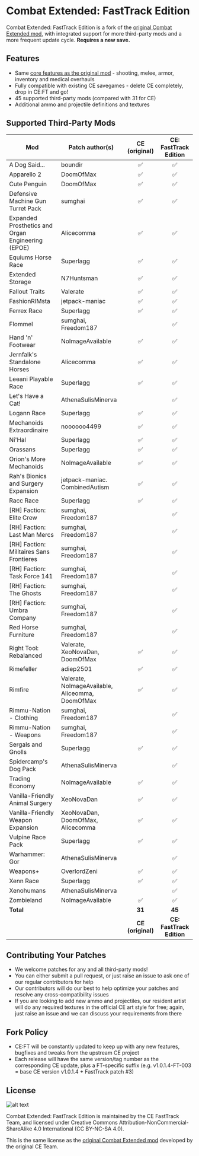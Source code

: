# Combat Extended: FastTrack Edition
Combat Extended: FastTrack Edition is a fork of the [original Combat Extended mod](https://github.com/NoImageAvailable/CombatExtended/), with integrated support for more third-party mods and a more frequent update cycle. **Requires a new save.**

## Features
- Same [core features as the original mod](https://github.com/NoImageAvailable/CombatExtended/blob/master/README.md) - shooting, melee, armor, inventory and medical overhauls
- Fully compatible with existing CE savegames - delete CE completely, drop in CE:FT and go!
- 45 supported third-party mods (compared with 31 for CE)
- Additional ammo and projectile definitions and textures

## Supported Third-Party Mods
Mod | Patch author(s) | CE (original) | CE: FastTrack Edition
--- | --- | :---: | :---:
A Dog Said...	| boundir	| &#x2705; 	| &#x2705;
Apparello 2 	| DoomOfMax									| &#x2705; 	| &#x2705;
Cute Penguin 	| DoomOfMax									| &#x2705; 	| &#x2705;
Defensive Machine Gun Turret Pack 	| sumghai				| &#x2705; 	| &#x2705;
Expanded Prosthetics and Organ Engineering (EPOE) | Alicecomma	| &#x2705; 	| &#x2705;
Equiums Horse Race 	| Superlagg							| &#x2705; 	| &#x2705;
Extended Storage 		| N7Huntsman							| &#x2705; 	| &#x2705;
Fallout Traits 			| Valerate						| &#x2705; 	| &#x2705;
FashionRIMsta 			| jetpack-maniac 							| &#x2705; 	| &#x2705;
Ferrex Race 				| Superlagg						| &#x2705; 	| &#x2705;
Flommel 						| sumghai, Freedom187 					|  			| &#x2705;
Hand 'n' Footwear 	| NoImageAvailable								| &#x2705; 	| &#x2705;
Jernfalk's Standalone Horses 	| Alicecomma		| &#x2705; 	| &#x2705;
Leeani Playable Race 		| Superlagg													| &#x2705; 	| &#x2705;
Let's Have a Cat! 			| AthenaSulisMinerva	|  			| &#x2705;
Logann Race 						| Superlagg				| &#x2705; 	| &#x2705;
Mechanoids Extraordinaire 	| noooooo4499						| &#x2705; 	| &#x2705;
Ni'Hal 							| Superlagg					| &#x2705; 	| &#x2705;
Orassans 						| Superlagg						| &#x2705; 	| &#x2705;
Orion's More Mechanoids 		| NoImageAvailable					| &#x2705; 	| &#x2705;
Rah's Bionics and Surgery Expansion 	| jetpack-maniac. CombinedAutism | &#x2705; 	| &#x2705;
Racc Race 					| Superlagg							| &#x2705; 	| &#x2705;
[RH] Faction: Elite Crew 		| sumghai, Freedom187	        |  			| &#x2705;
[RH] Faction: Last Man Mercs	| sumghai, Freedom187        |  			| &#x2705;
[RH] Faction: Militaires Sans Frontieres 	| sumghai, Freedom187		|  			| &#x2705;
[RH] Faction: Task Force 141 	| sumghai, Freedom187		|  			| &#x2705;
[RH] Faction: The Ghosts 			| sumghai, Freedom187				|  			| &#x2705;
[RH] Faction: Umbra Company 	| sumghai, Freedom187					|  			| &#x2705;
Red Horse Furniture				| sumghai, Freedom187				|  			| &#x2705;
Right Tool: Rebalanced 		| Valerate, XeoNovaDan, DoomOfMax					| &#x2705; 	| &#x2705;
Rimefeller 				| adiep2501 		| &#x2705; 	| &#x2705;
Rimfire 		| Valerate, NoImageAvailable, Aliceomma, DoomOfMax	| &#x2705; 	| &#x2705;
Rimmu-Nation - Clothing 		| sumghai, Freedom187					|  			| &#x2705;
Rimmu-Nation - Weapons 			| sumghai, Freedom187				|  			| &#x2705;
Sergals and Gnolls 			| Superlagg					| &#x2705; 	| &#x2705;
Spidercamp's Dog Pack 		| AthenaSulisMinerva						|  			| &#x2705;
Trading Economy 		| NoImageAvailable							| &#x2705; 	| &#x2705;
Vanilla-Friendly Animal Surgery 	| XeoNovaDan				| &#x2705; 	| &#x2705;
Vanilla-Friendly Weapon Expansion | XeoNovaDan, DoomOfMax, Alicecomma					| &#x2705; 	| &#x2705;
Vulpine Race Pack 	| Superlagg								| &#x2705; 	| &#x2705;
Warhammer: Gor 			| AthenaSulisMinerva						|  			| &#x2705;
Weapons+ 				| OverlordZeni							| &#x2705; 	| &#x2705;
Xenn Race 			| Superlagg							| &#x2705; 	| &#x2705;
Xenohumans 				| AthenaSulisMinerva						|  			| &#x2705;
Zombieland 				| NoImageAvailable						| &#x2705; 	| &#x2705;
**Total** | &nbsp; | **31** | **45**
&nbsp; | &nbsp; | **CE (original)** | **CE: FastTrack Edition**

## Contributing Your Patches
- We welcome patches for any and all third-party mods!
- You can either submit a pull request, or just raise an issue to ask one of our regular contributors for help
- Our contributors will do our best to help optimize your patches and resolve any cross-compatibility issues
- If you are looking to add new ammo and projectiles, our resident artist will do any required textures in the official CE art style for free; again, just raise an issue and we can discuss your requirements from there

## Fork Policy
- CE:FT will be constantly updated to keep up with any new features, bugfixes and tweaks from the upstream CE project
- Each release will have the same version/tag number as the corresponding CE update, plus a FT-specific suffix (e.g. v1.0.1.4-FT-003 = base CE version v1.0.1.4 + FastTrack patch #3)

## License
![alt text](https://mirrors.creativecommons.org/presskit/buttons/88x31/png/by-nc-sa.png "Attribution-NonCommercial-ShareAlike 4.0 International (CC BY-NC-SA 4.0)")

Combat Extended: FastTrack Edition is maintained by the CE FastTrack Team, and licensed under Creative Commons Attribution-NonCommercial-ShareAlike 4.0 International (CC BY-NC-SA 4.0).

This is the same license as the [original Combat Extended mod](https://github.com/NoImageAvailable/CombatExtended/) developed by the original CE Team.
